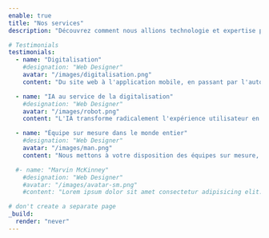 ```yaml
---
enable: true
title: "Nos services"
description: "Découvrez comment nous allions technologie et expertise pour propulser votre entreprise vers une transformation numérique réussie."

# Testimonials
testimonials:
  - name: "Digitalisation"
    #designation: "Web Designer"
    avatar: "/images/digitalisation.png"
    content: "Du site web à l'application mobile, en passant par l'automatisation des processus internes, nous concevons des solutions sur mesure pour répondre aux besoins spécifiques de chaque organisation. Que ce soit pour améliorer la productivité ou enrichir l'expérience client, nos outils digitaux vous permettent d'accélérer votre transformation numérique tout en restant compétitif."

  - name: "IA au service de la digitalisation"
    #designation: "Web Designer"
    avatar: "/images/robot.png"
    content: "L'IA transforme radicalement l'expérience utilisateur en facilitant la digitalisation à travers des outils interactifs comme les chatbots et les assistants virtuels. Ces solutions alimentées par l'IA offrent des réponses instantanées, personnalisées et disponibles 24/7, améliorant ainsi l'engagement et la satisfaction des clients."

  - name: "Équipe sur mesure dans le monde entier"
    #designation: "Web Designer"
    avatar: "/images/man.png"
    content: "Nous mettons à votre disposition des équipes sur mesure, composées des meilleurs experts là où ils vivent dans le monde entier. Que ce soit en mode nearshore ou offshore, nos collaborateurs hautement qualifiés vous offrent flexibilité, réactivité et expertise technique. En combinant la proximité culturelle et linguistique du nearshore avec les avantages économiques et la disponibilité des talents en offshore, nous créons des équipes performantes et adaptées à vos projets."

  #- name: "Marvin McKinney"
    #designation: "Web Designer"
    #avatar: "/images/avatar-sm.png"
    #content: "Lorem ipsum dolor sit amet consectetur adipisicing elit. Qui iusto illo molestias, assumenda expedita commodi inventore non itaque molestiae voluptatum dolore, facilis sapiente, repellat veniam."

# don't create a separate page
_build:
  render: "never"
---
```

